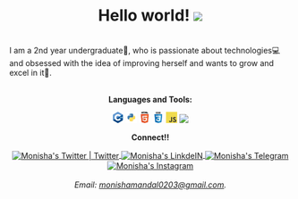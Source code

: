 <h1 align='center'>
Hello world! <img src="https://raw.githubusercontent.com/MartinHeinz/MartinHeinz/master/wave.gif" width="30px">
</h1> 
<br>
I am a 2nd year undergraduate🙍, who is passionate about technologies💻 and obsessed with the idea of improving herself and wants to grow and excel in it🚀.
<br>
<br>

<div align='center'>
  
**Languages and Tools:**  

<code align='center'><img height="20" src="https://raw.githubusercontent.com/github/explore/80688e429a7d4ef2fca1e82350fe8e3517d3494d/topics/cpp/cpp.png"></code>
<code align='center'><img height="20" src="https://raw.githubusercontent.com/github/explore/80688e429a7d4ef2fca1e82350fe8e3517d3494d/topics/python/python.png"></code>
<code align='center'><img height="20" src="https://raw.githubusercontent.com/github/explore/80688e429a7d4ef2fca1e82350fe8e3517d3494d/topics/html/html.png"></code>
<code align='center'><img height="20" src="https://raw.githubusercontent.com/github/explore/5c058a388828bb5fde0bcafd4bc867b5bb3f26f3/topics/css/css.png"></code>
<code align='center'><img height="20" src="https://raw.githubusercontent.com/github/explore/80688e429a7d4ef2fca1e82350fe8e3517d3494d/topics/javascript/javascript.png"></code>
<code align='center'><img height="20" src="https://raw.githubusercontent.com/tanisha03/tanisha03/master/icons/react.png"></code>

**Connect!!**

<a href="https://twitter.com/m_riya029">
  <img align='center' alt="Monisha's Twitter | Twitter" width="22px" src="https://cdn.jsdelivr.net/npm/simple-icons@v3/icons/twitter.svg" />
</a>
<a href="https://www.linkedin.com/in/monisha-mandal-418678193/">
  <img align='center' alt="Monisha's LinkdeIN" width="22px" src="https://cdn.jsdelivr.net/npm/simple-icons@v3/icons/linkedin.svg" />
</a>
<a href="https://t.me/RI YA">
  <img align='center' alt="Monisha's Telegram" width="22px" src="https://cdn.jsdelivr.net/npm/simple-icons@v3/icons/telegram.svg" />
</a>
<a href="https://www.instagram.com/m.riyaaaa_/">
  <img align='center' alt="Monisha's Instagram" width="22px" src="https://cdn.jsdelivr.net/npm/simple-icons@v3/icons/instagram.svg" />
</a>
<br>
<br>
<address>
Email: <a href="mailto:monishamandal0203@gmail.com">monishamandal0203@gmail.com</a>.<br>
</address>
</div>
